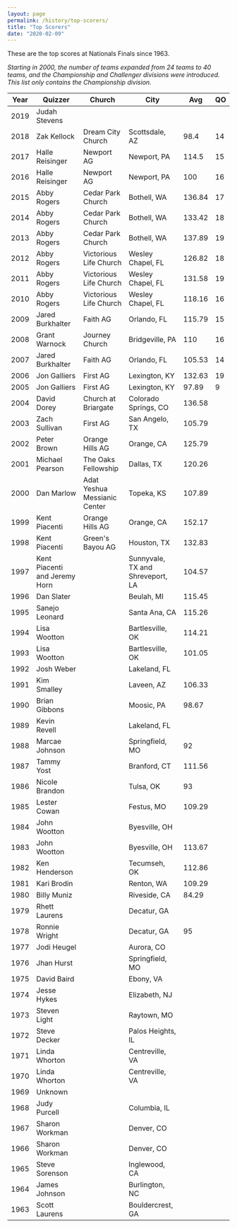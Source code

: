 ```yaml
---
layout: page
permalink: /history/top-scorers/
title: "Top Scorers"
date: "2020-02-09"
---
```


These are the top scores at Nationals Finals since 1963.

_Starting in 2000, the number of teams expanded from 24 teams to 40 teams, and the Championship and Challenger divisions were introduced. This list only contains the Championship division._

| Year | Quizzer | Church | City | Avg | QO |
| --- | --- | --- | --- | --- | --- |
| 2019 | Judah Stevens |  |  |  |  |
| 2018 | Zak Kellock | Dream City Church | Scottsdale, AZ | 98.4 | 14 |
| 2017 | Halle Reisinger | Newport AG | Newport, PA | 114.5 | 15 |
| 2016 | Halle Reisinger | Newport AG | Newport, PA | 100 | 16 |
| 2015 | Abby Rogers | Cedar Park Church | Bothell, WA | 136.84 | 17 |
| 2014 | Abby Rogers | Cedar Park Church | Bothell, WA | 133.42 | 18 |
| 2013 | Abby Rogers | Cedar Park Church | Bothell, WA | 137.89 | 19 |
| 2012 | Abby Rogers | Victorious Life Church | Wesley Chapel, FL | 126.82 | 18 |
| 2011 | Abby Rogers | Victorious Life Church | Wesley Chapel, FL | 131.58 | 19 |
| 2010 | Abby Rogers | Victorious Life Church | Wesley Chapel, FL | 118.16 | 16 |
| 2009 | Jared Burkhalter | Faith AG | Orlando, FL | 115.79 | 15 |
| 2008 | Grant Warnock | Journey Church | Bridgeville, PA | 110 | 16 |
| 2007 | Jared Burkhalter | Faith AG | Orlando, FL | 105.53 | 14 |
| 2006 | Jon Galliers | First AG | Lexington, KY | 132.63 | 19 |
| 2005 | Jon Galliers | First AG | Lexington, KY | 97.89 | 9 |
| 2004 | David Dorey | Church at Briargate | Colorado Springs, CO | 136.58 |  |
| 2003 | Zach Sullivan | First AG | San Angelo, TX | 105.79 |  |
| 2002 | Peter Brown | Orange Hills AG | Orange, CA | 125.79 |  |
| 2001 | Michael Pearson | The Oaks Fellowship | Dallas, TX | 120.26 |  |
| 2000 | Dan Marlow | Adat Yeshua Messianic Center | Topeka, KS | 107.89 |  |
| 1999 | Kent Piacenti | Orange Hills AG | Orange, CA | 152.17 |  |
| 1998 | Kent Piacenti | Green's Bayou AG | Houston, TX | 132.83 |  |
| 1997 | Kent Piacenti and Jeremy Horn |  | Sunnyvale, TX and Shreveport, LA | 104.57 |  |
| 1996 | Dan Slater |  | Beulah, MI | 115.45 |  |
| 1995 | Sanejo Leonard |  | Santa Ana, CA | 115.26 |  |
| 1994 | Lisa Wootton |  | Bartlesville, OK | 114.21 |  |
| 1993 | Lisa Wootton |  | Bartlesville, OK | 101.05 |  |
| 1992 | Josh Weber |  | Lakeland, FL |  |  |
| 1991 | Kim Smalley |  | Laveen, AZ | 106.33 |  |
| 1990 | Brian Gibbons |  | Moosic, PA | 98.67 |  |
| 1989 | Kevin Revell |  | Lakeland, FL |  |  |
| 1988 | Marcae Johnson |  | Springfield, MO | 92 |  |
| 1987 | Tammy Yost |  | Branford, CT | 111.56 |  |
| 1986 | Nicole Brandon |  | Tulsa, OK | 93 |  |
| 1985 | Lester Cowan |  | Festus, MO | 109.29 |  |
| 1984 | John Wootton |  | Byesville, OH |  |  |
| 1983 | John Wootton |  | Byesville, OH | 113.67 |  |
| 1982 | Ken Henderson |  | Tecumseh, OK | 112.86 |  |
| 1981 | Kari Brodin |  | Renton, WA | 109.29 |  |
| 1980 | Billy Muniz |  | Riveside, CA | 84.29 |  |
| 1979 | Rhett Laurens |  | Decatur, GA |  |  |
| 1978 | Ronnie Wright |  | Decatur, GA | 95 |  |
| 1977 | Jodi Heugel |  | Aurora, CO |  |  |
| 1976 | Jhan Hurst |  | Springfield, MO |  |  |
| 1975 | David Baird |  | Ebony, VA |  |  |
| 1974 | Jesse Hykes |  | Elizabeth, NJ |  |  |
| 1973 | Steven Light |  | Raytown, MO |  |  |
| 1972 | Steve Decker |  | Palos Heights, IL |  |  |
| 1971 | Linda Whorton |  | Centreville, VA |  |  |
| 1970 | Linda Whorton |  | Centreville, VA |  |  |
| 1969 | Unknown |  |  |  |  |
| 1968 | Judy Purcell |  | Columbia, IL |  |  |
| 1967 | Sharon Workman |  | Denver, CO |  |  |
| 1966 | Sharon Workman |  | Denver, CO |  |  |
| 1965 | Steve Sorenson |  | Inglewood, CA |  |  |
| 1964 | James Johnson |  | Burlington, NC |  |  |
| 1963 | Scott Laurens |  | Bouldercrest, GA |  |  |
